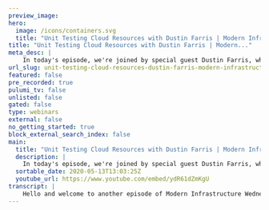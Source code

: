```yaml
---
preview_image:
hero:
  image: /icons/containers.svg
  title: "Unit Testing Cloud Resources with Dustin Farris | Modern Infrastructure Wednesday 2020-05-13"
title: "Unit Testing Cloud Resources with Dustin Farris | Modern..."
meta_desc: |
    In today's episode, we're joined by special guest Dustin Farris, who walks us through a testing example from his work in higher education. You can ...
url_slug: unit-testing-cloud-resources-dustin-farris-modern-infrastructure-wednesday-20200513
featured: false
pre_recorded: true
pulumi_tv: false
unlisted: false
gated: false
type: webinars
external: false
no_getting_started: true
block_external_search_index: false
main:
  title: "Unit Testing Cloud Resources with Dustin Farris | Modern Infrastructure Wednesday 2020-05-13"
  description: |
    In today's episode, we're joined by special guest Dustin Farris, who walks us through a testing example from his work in higher education. You can find the code for today's episode at https://github.com/pulumi/pulumitv/tree/master/modern-infrastructure-wednesday/2020-05-13  The examples are in TypeScript, but Pulumi makes it easy to stand up infrastructure in your favorite languages including Python, Go, and .NET - saving time over legacy tools like CloudFormation and Hashicorp Terraform.  https://www.pulumi.com/docs/get-started/?utm_campaign=PulumiTV&utm_source=youtube.com&utm_medium=video
  sortable_date: 2020-05-13T13:03:25Z
  youtube_url: https://www.youtube.com/embed/ydR61dZmKgU
transcript: |
    Hello and welcome to another episode of Modern Infrastructure Wednesday. I'm your host, Lee Zen. Today I'm joined by our special guest, Dustin Farris, he's an engineering consultant in higher education and he's going to be talking to us about testing infrastructure as code Dustin. Welcome to the show. Thanks Lee. It's great to be here and I understand you're a super user of bloomy and your daily job. Uh Maybe you could talk to us a little bit about what you guys do with bloomy. Um Yeah, sure. So we use Pulumi a lot. Pulumi is our infrastructure as code solution. Um We use Pulumi to stand up data lake infrastructure where uh we have various Amazon resources that bring in data from across the university. Um centralize it, run some ETL and then make that available to other services and other analysts and departments that need that data for their own uses. Awesome. And I guess we have some of the code here today that's kind of representative of your actual code. Maybe we can uh jump into some of this and see what's going on. Yeah, sure. So um one of the most critical uh aspects of a data lake is the security of it, especially in Higher Ed. Um There's a lot of sensitive data that you wanna make sure that you're protecting. So we take security very seriously. It's something that uh we're constantly thinking about and we use Pulumi uh to stand up infrastructure, um that is just dedicated for just that goal. Um On the left here is some sample infrastructure that uses Pulumi to stand up a Lambda um that brings in data from Aws config and for anyone who's not familiar with Aws config it gives you kind of a report on all the Amazon resources that you have in your account. And then there's another lander here that hits the Pulumi API and brings in information about our stack which has all the resources that Pulumi thinks are in our account. And then we kick off a spark job that compares those two data sets and lets us know if there's anything that's in our account that Pulumi is not aware of. And, you know, we get a report that we can look at and analyze and audit to see if you know, there's something we need to look into. Maybe a developer spun up a resource and forgot to tear it down without using Pulumi or, you know, maybe there's a security concern that we need to look into. That's awesome. I love that there's like a very meta aspect of using Pulumi to audit to make sure that all your resources are managed by Pulumi. Um And so I assume, you know, obviously the, the, the correctness of this code is super critical as well. Um And so you do a lot of testing for this. Yeah, absolutely. Um Yeah, like I said, I can't, I can't overemphasize how important security is to us. And part of that means writing unit test to make sure that our policies and our roles and everything else is configured, the way we think it's the way we think it's configured and stays that way. Um So we have a whole, you know, a load of unit tests um near 100% code coverage to make sure that everything that we've instantiated in Polonius configured, the way we think it is. That's awesome. That's awesome. That's super impressive. Um If you don't mind, could you walk us through just the kind of how, how the testing is set up? Sure. So, um a little bit of history uh when we first got started, um we were unit testing by pulling in resources and then using a, a sign on and no Js to mock various things um that became kind of problematic. Uh because in order to do that, we had to like constantly reload um the uh node modules, um which could be time consuming. So our test suite took a while um with the recent release of Pulumi Pulumi 2.0. Um there's now the ability to mock resources baked right into Pulumi and using that, um we're able to actually mock out the things we need to. Uh And it's really quick. Uh Let me just show you this test setup file. So this is an example of how we use the new set MOX feature. Uh And what, what this is doing for us, it allows us to take any resource that gets instantiated in Pulumi. Um set up a call back, that sort of intercepts the inputs that come in and we can sort of set up uh a uh an output, a set of outputs for that resource. And this is obviously all in test mode and that allows us to mock things like the A RN things that would normally be given to us uh at run time by the provider that we don't have available to us when we're testing. Uh This allows us to sort of step in and insert some mock values. So for instance, here, online 14, you can see that whenever a new resource is a new resource is uh created. Um We're giving it an A RN which is set to the value of the thing's name dash A RN. So obviously, this isn't what the real A RN would be, but this is something that we can know in advance we can assert against when we write our unit tests. Awesome. And so this helped you test a lot faster, I assume. Oh yeah, like I said before, in order to do this, we were using sign on to mock the A RN of various resources whenever an A RN was needed for a unit test. And in order to have that mock put in place before the resources instantiated, we had to put the mock in place and then sort of reload the module and we had to do that for like every test. Um And we have hundreds of them. Uh and that ended up in a run time, you know, upwards of 20 minutes or more depending on like what machine we're running it on. Um When we switched over to this new feature, the set Mox feature um that reduced our run time from like 15 to 20 minutes down to like 15 to 30 seconds. Wow. Amazing. Cool. Um And obviously, you know, for this show, we're not gonna have the time to go through all the tests. Uh But maybe we could walk through, maybe writing a couple tests. Yeah, sure. Uh Like I said, um this sample code you see here sort of simulates um what I referred to earlier architecture that uh compares aws config data with our Pulumi stack information and lets us know if there's any outlier resources. And as part of this, um there's a Lambda role in policy um that's already been written here, there's a Lambda role um that, you know, that the Lambda uses when it's invoked uh when it executes and then there's a policy um for that role. Um you know, that allows that LAMBDA to do the things it needs to do uh to get the data from Pulumi. So I've got a role, I've got a policy. What's missing here is an attachment. I need to attach the policy to the role. That's a, that's an aws uh notion. Whenever you have a role of policy, you put the two together via a uh an attachment. So for test driven development, what I might do is open up a spec file which I've got, you know, I've kind of got an empty one here and describe the thing that I want to test the thing that I want to create. So what I want to add to this uh infrastructure code is an attachment and what should that attachment do? Well, it should attach uh the Lambda policy and it should um you know, it should attach to uh it should attach to the, the lambda roll. So attaches the policy and attaches to the roll. And uh if I, if I run this using MOCA, which is a common no Js uh testing library, um You can see I've got two pending tests here and this is kind of like a to do list for me now. Um So I know the two things that this attachment needs to do. And in my watcher over here, I can see uh what's still pending and now I can start to fill in some of these tests and for attaching the LAMBDA policy, really, I just need to assert that the uh that the LAMB does policy A RM is equal to the land of policies they are in and to, to get these values, I need to actually get at those outputs. So I'm gonna wrap both of these like so and so that's like a helper function. You've, you've written, I guess, right? So this get output function. You can see I'm importing it from test helpers here. Um That's a helper that takes a Pulumi resources output and kind of converts it into a promise which allows me to await it here in this uh a sync test. So it's nothing super fancy. Uh It just allows me to do this a quality assertion. Uh So you can see, I've got two, I've got two compiler errors here in my editor. Uh And that's because I haven't actually imported these yet. So I can import uh attachment and the lambda policy from the Pulumi extract module. OK? And I can save that. And now I'm gonna get another compiler error because I don't actually have um attachment defined yet. And you can see over here moca the Moa Watchers blowing up because I, I save that mocha reloaded and I'm getting that compiler over here as well that attachment isn't defined. Um So I can fix that, I can go back into the uh the implementation here and I can export um the attachment and just for kicks, I'm gonna just set it to just kind of a random string here just to see just to kind of show what happens, wanna reboot my Emo Watcher. And you can see I'm getting another compiler and this is saying that the property policy A RN does not exist on the type of string. And this is another way that Pulumi helps us uh be productive. Um not just by the ability to do test driven development, but because we can use a type safe language like typescript, I know right away when things aren't put together quite right. So I'm getting this, uh I'm getting this type error, you know, policy error doesn't, well, that's because I don't have this, I don't have, I'm not using the right type here. I can fix that by saying this is actually a and I am role policy attachment and I'll just give that a name. This is for my lambda roll policy attachment. And again, you know, being able to use to type safe language is great right here in my editor, I already know that I have required arguments for the second argument. This must be a, a type that has policy A RN and role. So I know right away what arguments I need to provide for a role, policy attachment. I need a policy A RN, you know, and I need a role uh OK, So I've defined this. Um, this is, you know, passing the type checker uh because I have the required arguments. You can see, I, I haven't actually put any values yet, but as far as uh the compiler is concerned, you know, that's fine. Um You can see now I've, you know, I've eliminated all my compile errors in my test as well. So I'm gonna go ahead and reboot uh the Moca watcher here. Yeah, I I can. Well, that's rebooting and see how this is totally the, the kind of test that's super critical for this kind of infrastructure. You wanna make sure that, you know, this role doesn't have the wrong policy or the, the the set of permissions it shouldn't have. Exactly. Yeah, it's like we said before, I mean, you take security very seriously and this policy, this attachment, you know, if this attachment was putting the wrong policy that was maybe too permissive onto this role, there's a potential for this lambda to be able to do things and access data that it's not supposed to be, it's not supposed to see. Um Yeah, so it's, it's just critical that we have this good unit test coverage. Um So you can see that I've got this failing test now. Um And that's because, you know, my policy, I is not equal to um the LAMBDA policies they are in and what I want to call attention to on the right here in the output you know, you might expect that an actual um I'm expecting this, my actual was this bogus stream that I put in and this lambda dash policy dash A RN that's coming from the Pulumi resource monitor mocking feature that I showed earlier where I was able to mock the A RN of any resource by just providing a mock value of its name dash A RN. So this is how I'm able to write a unit test against something that would normally only be available after this was applied. Um So again, we've got a failing test here, we can go ahead and fix that. So we're gonna set this policy A RN to be uh the actual LAMBDA policies A RN. And now you can see I've got one passing test and one pinning test and then just real quickly, we'll go ahead and, and put in this other guy um that it attaches to the lambda roll. This is, we can just copy and paste this. Uh This is gonna be the, the role and we want it to be equal to the lambda uh role of the lender rolls name. How this can I give you want the function to be uh A? That's right. Thanks. OK. So, um again, I'm getting a compiler because I haven't imported the Lander roll. So I'll go ahead and fix that. Uh no more compile errors, but it is a failing test because the expected name, Pulumi extract Lamb the roll is not equal to this empty string value. I've got up here, I can fix that by just putting in the Lander roll name and I've got two passing tests. I've got a successfully implemented uh attachment and that can go into our test suite and be checked every time new code is committed to this repository. That's awesome. That's so great. And yeah, so I guess in the future as you make changes, you'll always know that this is working the way you expect it to. Exactly. And because it's so fast now, I mean, you can see, you know, two milliseconds, three milliseconds, I mean, the whole, you know, we've got hundreds of these and they run, you know, in, in like, you know, 10 to 20 seconds, you know, developers are not um developers are encouraged to write these because they're so fast, like they're easy to write. They actually help you write good code by, you know, engaging in test driven development in this way. Awesome. Well, thanks so much for joining us on the show, Dustin. Thanks so much for your, for walking us through all this. This was great. Uh Hopefully people who are watching at home, you too can check out the testing features in Pulumi uh and uh get all your code uh tested the way that uh that Dustin is great. Thanks a lot, Lee. Thanks so much and uh please like subscribe uh and uh continue following Pulumi on Twitter and we'll see you next time on moderate infrastructure Wednesday. Thanks very much.
---
```

